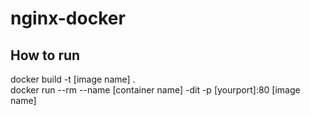 # nginx-docker
## How to run
docker build -t [image name] . <br/>
docker run --rm --name [container name] -dit -p [yourport]:80 [image name]

